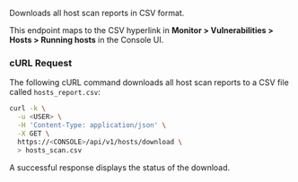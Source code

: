 Downloads all host scan reports in CSV format.

This endpoint maps to the CSV hyperlink in **Monitor > Vulnerabilities > Hosts > Running hosts** in the Console UI.

### cURL Request

The following cURL command downloads all host scan reports to a CSV file called `hosts_report.csv`:

```bash
curl -k \
  -u <USER> \
  -H 'Content-Type: application/json' \
  -X GET \
  https://<CONSOLE>/api/v1/hosts/download \
  > hosts_scan.csv
```

A successful response displays the status of the download.
